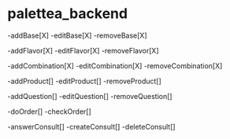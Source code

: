 # palettea_backend

-addBase[X]
-editBase[X]
-removeBase[X]

-addFlavor[X]
-editFlavor[X]
-removeFlavor[X]

-addCombination[X]
-editCombination[X]
-removeCombination[X]

-addProduct[]
-editProduct[]
-removeProduct[]

-addQuestion[]
-editQuestion[]
-removeQuestion[]

-doOrder[]
-checkOrder[]

-answerConsult[]
-createConsult[]
-deleteConsult[]
